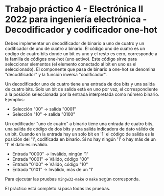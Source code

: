 # Trabajo práctico 4 - Electrónica II 2022 para ingeniería electrónica - Decodificador y codificador one-hot

Debes implementar un decodificador de binario a uno de cuatro y un codificador de uno de cuatro a binario. El código uno de cuatro es un código de cuatro bits donde un bit es uno y el resto es cero, corresponde a la familia de códigos one-hot (uno activo). Este código sirve para seleccionar elementos (el elemento conectado al bit en uno es el seleccionado). El componente que pasa de binario a one-hot se denomina "decodificador" y la función inversa "codificador".

Un decodificador uno de cuatro tiene una entrada de dos bits y una salida de cuatro bits. Solo un bit de salida está en uno por vez, el correspondiente a la posición seleccionada por la entrada interpretada como
número binario. Ejemplos:

- Selección "00" -> salida "0001"
- Selección "10" -> salida "0100"

Un codificador "uno de cuatro" a binario tiene una entrada de cuatro bits, una salida de código de dos bits y una salida indicadora de dato válido de un bit. Cuando en la entrada hay un solo bit en '1' el código de salida es la posición del '1', codificada en binario. Si no hay ningún '1' o hay más de un '1' el dato es inválido.

- Entrada "0000" -> Inválido, ningún '1'
- Entrada "0001" -> Válido, código "00"
- Entrada "0100" -> Válido, código "10"
- Entrada "0101" -> Inválido, más de un '1'

Para ejecutar las pruebas `mingw32-make` o `make` según corresponda.

El práctico está completo si pasa todas las pruebas.
